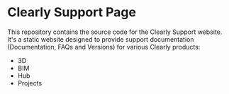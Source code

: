# Clearly Support Page

This repository contains the source code for the Clearly Support website. It's a static website designed to provide support documentation (Documentation, FAQs and Versions) for various Clearly products:

* 3D
* BIM
* Hub
* Projects
